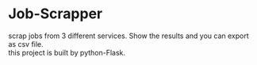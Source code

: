 # Job-Scrapper  

scrap jobs from 3 different services. Show the results and you can export  as csv file.  
this project is built by python-Flask.  
